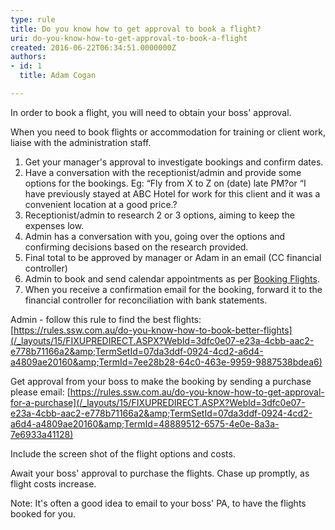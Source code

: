 ```yaml
---
type: rule
title: Do you know how to get approval to book a flight?
uri: do-you-know-how-to-get-approval-to-book-a-flight
created: 2016-06-22T06:34:51.0000000Z
authors:
- id: 1
  title: Adam Cogan

---
```


In order to book a flight, you will need to obtain your boss' approval.
 
When you need to book flights or accommodation for training or client work, liaise with the administration staff.  

1. Get your manager's approval to investigate bookings and confirm dates.
2. Have a conversation with the receptionist/admin and provide some options for the bookings.
Eg: “Fly from X to Z on (date) late PM?or “I have previously stayed at ABC Hotel for work for this client and it was a convenient location at a good price.?
3. Receptionist/admin to research 2 or 3 options, aiming to keep the expenses low.
4. Admin has a conversation with you, going over the options and confirming decisions based on the research provided.
5. Final total to be approved by manager or Adam in an email (CC financial controller)
6. Admin to book and send calendar appointments as per [Booking Flights](http&#58;//sugarlearning.com/Item/9458).
7. When you receive a confirmation email for the booking, forward it to the financial controller for reconciliation with bank statements.


Admin - follow this rule to find the best flights: [https://rules.ssw.com.au/do-you-know-how-to-book-better-flights](/_layouts/15/FIXUPREDIRECT.ASPX?WebId=3dfc0e07-e23a-4cbb-aac2-e778b71166a2&amp;TermSetId=07da3ddf-0924-4cd2-a6d4-a4809ae20160&amp;TermId=7ee28b28-64c0-463e-9959-9887538bdea6)

Get approval from your boss to make the booking by sending a purchase please email: [https://rules.ssw.com.au/do-you-know-how-to-get-approval-for-a-purchase](/_layouts/15/FIXUPREDIRECT.ASPX?WebId=3dfc0e07-e23a-4cbb-aac2-e778b71166a2&amp;TermSetId=07da3ddf-0924-4cd2-a6d4-a4809ae20160&amp;TermId=48889512-6575-4e0e-8a3a-7e6933a41128)




Include the screen shot of the flight options and costs.




Await your boss' approval to purchase the flights. Chase up promptly, as flight costs increase.




Note: It's often a good idea to email to your boss' PA, to have the flights booked for you.
